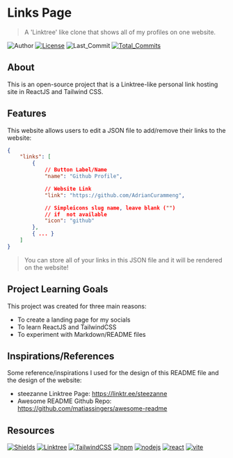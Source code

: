 # Links Page

> A 'Linktree' like clone that shows all of my profiles on one website.

![Author](https://img.shields.io/badge/created_by-Adrian_Curammeng-blue)
[![License](https://img.shields.io/badge/license-MIT-blue)](https://https://github.com/AdrianCurammeng/links-page/blob/main/LICENSE.md)
![Last_Commit](https://img.shields.io/github/last-commit/AdrianCurammeng/links-page?color=blue)
[![Total_Commits](https://img.shields.io/github/commit-activity/t/AdrianCurammeng/links-page?color=blue&label=total+commits)](https://github.com/AdrianCurammeng/links-page/commits/main)

## About

This is an open-source project that is a Linktree-like personal link hosting site in ReactJS and Tailwind CSS.

## Features

This website allows users to edit a JSON file to add/remove their links to the website:
```json
{
    "links": [
        {
            // Button Label/Name 
            "name": "Github Profile",

            // Website Link
            "link": "https://github.com/AdrianCurammeng",   

            // Simpleicons slug name, leave blank ("") 
            // if  not available
            "icon": "github"
        }, 
        { ... }
    ]
}
```
> You can store all of your links in this JSON file and it will be rendered on the website!

## Project Learning Goals

This project was created for three main reasons:
- To create a landing page for my socials
- To learn ReactJS and TailwindCSS
- To experiment with Markdown/README files

## Inspirations/References

Some reference/inspirations I used for the design of this README file and the design of the website:
- steezanne Linktree Page: https://linktr.ee/steezanne
- Awesome README Github Repo: https://github.com/matiassingers/awesome-readme

## Resources

[![Shields](https://img.shields.io/badge/-shields.io-97ca00?logo=shields.io)](https://shields.io)
[![Linktree](https://img.shields.io/badge/-linktr.ee-254f1a?logo=linktree)](https://linktr.ee/)
[![TailwindCSS](https://img.shields.io/badge/-tailwindcss.com-0b1120?logo=tailwindcss)](https://tailwindcss.com/)
[![npm](https://img.shields.io/badge/-npmjs.com-bf332b?logo=npm)](https://www.npmjs.com/)
[![nodejs](https://img.shields.io/badge/-nodejs.org-white?logo=node.js)](https://nodejs.org/en)
[![react](https://img.shields.io/badge/-react.dev-23272f?logo=react)](https://react.dev/)
[![vite](https://img.shields.io/badge/-vite.dev-111112?logo=vite)](https://vite.dev/)